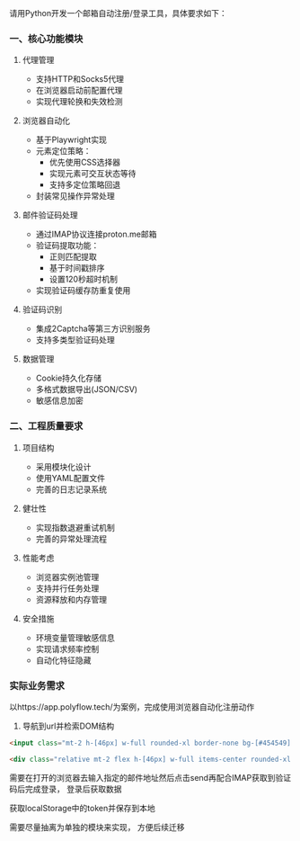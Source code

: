 请用Python开发一个邮箱自动注册/登录工具，具体要求如下：

### 一、核心功能模块

1. 代理管理
   - 支持HTTP和Socks5代理
   - 在浏览器启动前配置代理
   - 实现代理轮换和失效检测

2. 浏览器自动化
   - 基于Playwright实现
   - 元素定位策略：
     * 优先使用CSS选择器
     * 实现元素可交互状态等待
     * 支持多定位策略回退
   - 封装常见操作异常处理

3. 邮件验证码处理
   - 通过IMAP协议连接proton.me邮箱
   - 验证码提取功能：
     * 正则匹配提取
     * 基于时间戳排序
     * 设置120秒超时机制
   - 实现验证码缓存防重复使用

4. 验证码识别
   - 集成2Captcha等第三方识别服务
   - 支持多类型验证码处理

5. 数据管理
   - Cookie持久化存储
   - 多格式数据导出(JSON/CSV)
   - 敏感信息加密

### 二、工程质量要求

1. 项目结构
   - 采用模块化设计
   - 使用YAML配置文件
   - 完善的日志记录系统

2. 健壮性
   - 实现指数退避重试机制
   - 完善的异常处理流程

3. 性能考虑
   - 浏览器实例池管理
   - 支持并行任务处理
   - 资源释放和内存管理

4. 安全措施
   - 环境变量管理敏感信息
   - 实现请求频率控制
   - 自动化特征隐藏


### 实际业务需求
以https://app.polyflow.tech/为案例，完成使用浏览器自动化注册动作
1. 导航到url并检索DOM结构
```html
<input class="mt-2 h-[46px] w-full rounded-xl border-none bg-[#454549] p-4 text-sm font-normal placeholder-[#8A8B8D] md:h-[54px]" type="email" placeholder="Enter Email">
```

```html
<div class="relative mt-2 flex h-[46px] w-full items-center rounded-xl border-none bg-[#454549] text-sm font-normal placeholder-[#8A8B8D] md:h-[54px]"><input class="absolute left-0 top-0 h-[46px] w-full rounded-xl border-none bg-[#454549] p-4 text-sm font-normal placeholder-[#8A8B8D] md:h-[54px]" type="number" placeholder="Enter Code" style="padding: 1rem;"><button class="absolute right-[10px] flex h-7 w-[60px] items-center justify-center rounded-md bg-[#8A8B8D] text-black">Send</button></div>
```
需要在打开的浏览器去输入指定的邮件地址然后点击send再配合IMAP获取到验证码后完成登录， 登录后获取数据

获取localStorage中的token并保存到本地

需要尽量抽离为单独的模块来实现， 方便后续迁移
